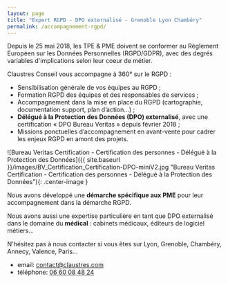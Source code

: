 ```yaml
---
layout: page
title: "Expert RGPD - DPO externalisé - Grenoble Lyon Chambéry"
permalink: /accompagnement-rgpd/
---
```

Depuis le 25 mai 2018, les TPE & PME doivent se conformer au Règlement Européen sur les Données Personnelles (RGPD/GDPR), avec des degrés variables d'implications selon leur coeur de métier.

Claustres Conseil vous accompagne à 360° sur le RGPD :

* Sensibilisation générale de vos équipes au RGPD ;
* Formation RGPD des équipes et des responsables de services ;
* Accompagnement dans la mise en place du RGPD (cartographie, documentation support, plan d’action…) ;
* **Délégué à la Protection des Données (DPO) externalisé**, avec une certification « DPO Bureau Veritas » depuis février 2018 ;
* Missions ponctuelles d’accompagnement en avant-vente pour cadrer les enjeux RGPD en amont des projets.

![Bureau Veritas Certification - Certification des personnes - Délégué à la Protection des Données]({{ site.baseurl }}/images/BV_Certification_Certification-DPO-miniV2.jpg "Bureau Veritas Certification - Certification des personnes - Délégué à la Protection des Données"){: .center-image }

Nous avons développé une **démarche spécifique aux PME** pour leur accompagnement dans la démarche RGPD.

Nous avons aussi une expertise particulière en tant que DPO externalisé dans le domaine du **médical** : cabinets médicaux, éditeurs de logiciel métiers...

N'hésitez pas à nous contacter si vous êtes sur Lyon, Grenoble, Chambéry, Annecy, Valence, Paris...

* email: [contact@claustres.com](mailto:contact@claustres.com)
* téléphone: [06 60 08 48 24](tel:+33660084824)

